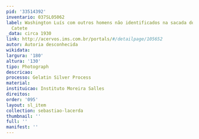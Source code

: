 ```yaml
---
pid: '33514392'
inventario: 037SL05062
label: Washington Luís com outros homens não identificados na sacada do Palácio do
  Catete
_data: circa 1930
link: http://acervos.ims.com.br/portals/#/detailpage/105652
autor: Autoria desconhecida
wikidata: 
largura: '180'
altura: '130'
tipo: Photograph
descricao: 
processo: Gelatin Silver Process
material: 
instituicao: Instituto Moreira Salles
direitos: 
order: '095'
layout: sl_item
collection: sebastiao-lacerda
thumbnail: ''
full: ''
manifest: ''
---
```

